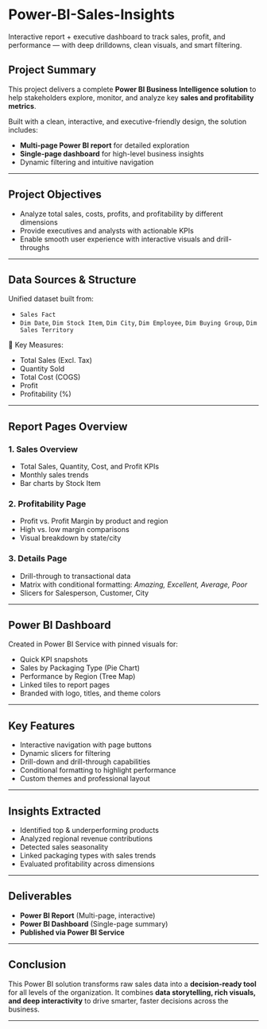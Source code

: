 # Power-BI-Sales-Insights
Interactive report + executive dashboard to track sales, profit, and performance — with deep drilldowns, clean visuals, and smart filtering.
## Project Summary

This project delivers a complete **Power BI Business Intelligence solution** to help stakeholders explore, monitor, and analyze key **sales and profitability metrics**.

Built with a clean, interactive, and executive-friendly design, the solution includes:

-  **Multi-page Power BI report** for detailed exploration  
-  **Single-page dashboard** for high-level business insights  
-  Dynamic filtering and intuitive navigation  

---

##  Project Objectives

- Analyze total sales, costs, profits, and profitability by different dimensions  
- Provide executives and analysts with actionable KPIs  
- Enable smooth user experience with interactive visuals and drill-throughs  

---

## Data Sources & Structure

Unified dataset built from:

- `Sales Fact`  
- `Dim Date`, `Dim Stock Item`, `Dim City`, `Dim Employee`, `Dim Buying Group`, `Dim Sales Territory`  

📐 Key Measures:
- Total Sales (Excl. Tax)  
- Quantity Sold  
- Total Cost (COGS)  
- Profit  
- Profitability (%)  

---

##  Report Pages Overview

### 1. **Sales Overview**
- Total Sales, Quantity, Cost, and Profit KPIs  
- Monthly sales trends  
- Bar charts by Stock Item  

### 2. **Profitability Page**
- Profit vs. Profit Margin by product and region  
- High vs. low margin comparisons  
- Visual breakdown by state/city  

### 3. **Details Page**
- Drill-through to transactional data  
- Matrix with conditional formatting: *Amazing, Excellent, Average, Poor*  
- Slicers for Salesperson, Customer, City  

---

##  Power BI Dashboard

Created in Power BI Service with pinned visuals for:

- Quick KPI snapshots  
- Sales by Packaging Type (Pie Chart)  
- Performance by Region (Tree Map)  
- Linked tiles to report pages  
- Branded with logo, titles, and theme colors  

---

##  Key Features

-  Interactive navigation with page buttons  
-  Dynamic slicers for filtering  
-  Drill-down and drill-through capabilities  
-  Conditional formatting to highlight performance  
-  Custom themes and professional layout  

---

## Insights Extracted

- Identified top & underperforming products  
- Analyzed regional revenue contributions  
- Detected sales seasonality  
- Linked packaging types with sales trends  
- Evaluated profitability across dimensions  

---

## Deliverables

-  **Power BI Report** (Multi-page, interactive)  
-  **Power BI Dashboard** (Single-page summary)  
-  **Published via Power BI Service**  

---

## Conclusion

This Power BI solution transforms raw sales data into a **decision-ready tool** for all levels of the organization. It combines **data storytelling, rich visuals, and deep interactivity** to drive smarter, faster decisions across the business.

---


